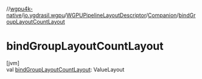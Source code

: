 //[wgpu4k-native](../../../../index.md)/[io.ygdrasil.wgpu](../../index.md)/[WGPUPipelineLayoutDescriptor](../index.md)/[Companion](index.md)/[bindGroupLayoutCountLayout](bind-group-layout-count-layout.md)

# bindGroupLayoutCountLayout

[jvm]\
val [bindGroupLayoutCountLayout](bind-group-layout-count-layout.md): ValueLayout